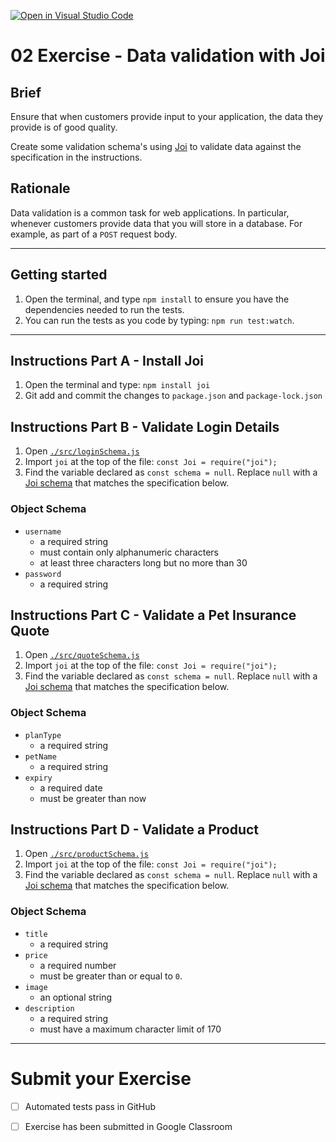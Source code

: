 [![Open in Visual Studio Code](https://classroom.github.com/assets/open-in-vscode-718a45dd9cf7e7f842a935f5ebbe5719a5e09af4491e668f4dbf3b35d5cca122.svg)](https://classroom.github.com/online_ide?assignment_repo_id=11250597&assignment_repo_type=AssignmentRepo)
# 02 Exercise - Data validation with Joi 

## Brief

Ensure that when customers provide input to your application, the data they provide is of good quality. 

Create some validation schema's using [Joi](https://joi.dev/api/?v=17.4.2#introduction) to validate data against the specification in the instructions.

## Rationale

Data validation is a common task for web applications. In particular, whenever customers provide data that you will store in a database. For example, as part of a `POST` request body.

---

## Getting started

1. Open the terminal, and type `npm install` to ensure you have the dependencies needed to run the tests.
2. You can run the tests as you code by typing: `npm run test:watch`.

---

## Instructions Part A - Install Joi

1. Open the terminal and type: `npm install joi`
2. Git add and commit the changes to `package.json` and `package-lock.json`

## Instructions Part B - Validate Login Details

1. Open [`./src/loginSchema.js`](./src/loginSchema.js)
2. Import `joi` at the top of the file: `const Joi = require("joi");`
3. Find the variable declared as `const schema = null`. Replace `null` with a [Joi schema](https://joi.dev/api/?v=17.4.2#example) that matches the specification below.

### Object Schema

- `username`
   - a required string
   - must contain only alphanumeric characters
   - at least three characters long but no more than 30
- `password`
   - a required string

## Instructions Part C - Validate a Pet Insurance Quote

1. Open [`./src/quoteSchema.js`](./src/quoteSchema.js)
2. Import `joi` at the top of the file: `const Joi = require("joi");`
3. Find the variable declared as `const schema = null`. Replace `null` with a [Joi schema](https://joi.dev/api/?v=17.4.2#example) that matches the specification below.

### Object Schema

- `planType`
  - a required string
- `petName`
  - a required string
- `expiry`
  - a required date
  - must be greater than now

## Instructions Part D - Validate a Product

1. Open [`./src/productSchema.js`](./src/productSchema.js)
2. Import `joi` at the top of the file: `const Joi = require("joi");`
3. Find the variable declared as `const schema = null`. Replace `null` with a [Joi schema](https://joi.dev/api/?v=17.4.2#example) that matches the specification below.

### Object Schema

- `title`
  - a required string
- `price`
  - a required number
  - must be greater than or equal to `0`.
- `image`
  - an optional string
- `description`
  - a required string
  - must have a maximum character limit of 170

--- 

# Submit your Exercise

- [ ] Automated tests pass in GitHub
- [ ] Exercise has been submitted in Google Classroom

